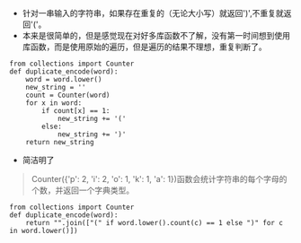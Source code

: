 - 针对一串输入的字符串，如果存在重复的（无论大小写）就返回')',不重复就返回'('。
- 本来是很简单的，但是感觉现在对好多库函数不了解，没有第一时间想到使用库函数，而是使用原始的遍历，但是遍历的结果不理想，重复判断了。
```
from collections import Counter
def duplicate_encode(word):
    word = word.lower()
    new_string = ''
    count = Counter(word)
    for x in word:
        if count[x] == 1:
            new_string += '('
        else:
            new_string += ')'
    return new_string
```
- 简洁明了
> Counter({'p': 2, 'i': 2, 'o': 1, 'k': 1, 'a': 1})函数会统计字符串的每个字母的个数，并返回一个字典类型。
```
from collections import Counter
def duplicate_encode(word):
    return "".join(["(" if word.lower().count(c) == 1 else ")" for c in word.lower()])
```
